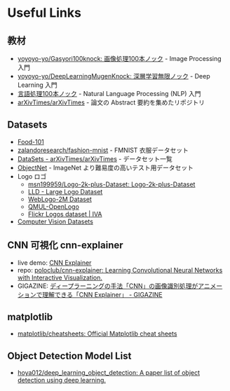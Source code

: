 # Useful Links


## 教材

- [yoyoyo-yo/Gasyori100knock: 画像処理100本ノック](https://github.com/yoyoyo-yo/Gasyori100knock) - Image Processing 入門
- [yoyoyo-yo/DeepLearningMugenKnock: 深層学習無限ノック](https://github.com/yoyoyo-yo/DeepLearningMugenKnock) - Deep Learning 入門
- [言語処理100本ノック](http://www.cl.ecei.tohoku.ac.jp/nlp100/) - Natural Language Processing (NLP) 入門
- [arXivTimes/arXivTimes](https://github.com/arXivTimes/arXivTimes) - 論文の Abstract 要約を集めたリポジトリ


## Datasets

- [Food-101](https://www.vision.ee.ethz.ch/datasets_extra/food-101/)
- [zalandoresearch/fashion-mnist](https://github.com/zalandoresearch/fashion-mnist) - FMNIST 衣服データセット
- [DataSets - arXivTimes/arXivTimes](https://github.com/arXivTimes/arXivTimes/tree/master/datasets) - データセット一覧
- [ObjectNet](https://objectnet.dev/index.html) - ImageNet より難易度の高いテスト用データセット
- Logo ロゴ
    - [msn199959/Logo-2k-plus-Dataset: Logo-2k-plus-Dataset](https://github.com/msn199959/Logo-2k-plus-Dataset)
    - [LLD - Large Logo Dataset](https://data.vision.ee.ethz.ch/sagea/lld/)
    - [WebLogo-2M Dataset](http://www.eecs.qmul.ac.uk/~hs308/WebLogo-2M.html/)
    - [QMUL-OpenLogo](https://qmul-openlogo.github.io/)
    - [Flickr Logos dataset | IVA](http://image.ntua.gr/iva/datasets/flickr_logos/)
- [Computer Vision Datasets](https://public.roboflow.ai/)


## CNN 可視化 cnn-explainer

- live demo: [CNN Explainer](https://poloclub.github.io/cnn-explainer/)
- repo: [poloclub/cnn-explainer: Learning Convolutional Neural Networks with Interactive Visualization.](https://github.com/poloclub/cnn-explainer)
- GIGAZINE: [ディープラーニングの手法「CNN」の画像識別処理がアニメーションで理解できる「CNN Explainer」 - GIGAZINE](https://gigazine.net/news/20200707-cnn-explainer/)


## matplotlib

- [matplotlib/cheatsheets: Official Matplotlib cheat sheets](https://github.com/matplotlib/cheatsheets)


## Object Detection Model List

- [hoya012/deep_learning_object_detection: A paper list of object detection using deep learning.](https://github.com/hoya012/deep_learning_object_detection)
